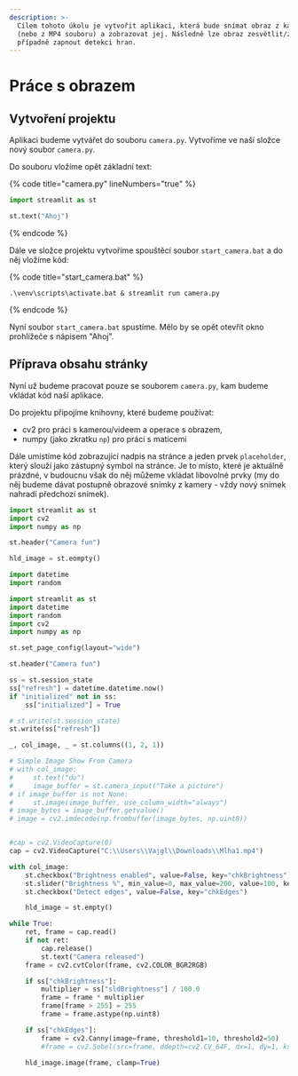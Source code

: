 ```yaml
---
description: >-
  Cílem tohoto úkolu je vytvořit aplikaci, která bude snímat obraz z kamery
  (nebo z MP4 souboru) a zobrazovat jej. Následně lze obraz zesvětlit/ztmavit,
  případně zapnout detekci hran.
---
```


# Práce s obrazem



## Vytvoření projektu

Aplikaci budeme vytvářet do souboru `camera.py`. Vytvoříme ve naší složce nový soubor `camera.py`.&#x20;

Do souboru vložíme opět základní text:

{% code title="camera.py" lineNumbers="true" %}
```python
import streamlit as st

st.text("Ahoj")
```
{% endcode %}

Dále ve složce projektu vytvoříme spouštěcí soubor `start_camera.bat`  a do něj vložíme kód:

{% code title="start_camera.bat" %}
```batch
.\venv\scripts\activate.bat & streamlit run camera.py
```
{% endcode %}

Nyní soubor `start_camera.bat` spustíme. Mělo by se opět otevřít okno prohlížeče s nápisem "Ahoj".

## Příprava obsahu stránky

Nyní už budeme pracovat pouze se souborem `camera.py`, kam budeme vkládat kód naší aplikace.

Do projektu připojíme knihovny, které budeme používat:

* cv2 pro práci s kamerou/videem a operace s obrazem,
* numpy (jako  zkratku `np`) pro práci s maticemi

Dále umístíme kód zobrazující nadpis na stránce a jeden prvek `placeholder`, který slouží jako zástupný symbol na stránce. Je to místo, které je aktuálně prázdné, v budoucnu však do něj můžeme vkládat libovolné prvky (my do něj budeme dávat postupně obrazové snímky z kamery - vždy nový snímek nahradí předchozí snímek).

```python
import streamlit as st
import cv2
import numpy as np

st.header("Camera fun")

hld_image = st.eompty()
```



```python
import datetime
import random

import streamlit as st
import datetime
import random
import cv2
import numpy as np

st.set_page_config(layout="wide")

st.header("Camera fun")

ss = st.session_state
ss["refresh"] = datetime.datetime.now()
if "initialized" not in ss:
    ss["initialized"] = True

# st.write(st.session_state)
st.write(ss["refresh"])

_, col_image, _ = st.columns((1, 2, 1))

# Simple Image Show From Camera
# with col_image:
#     st.text("du")
#     image_buffer = st.camera_input("Take a picture")
# if image_buffer is not None:
#     st.image(image_buffer, use_column_width="always")
# image_bytes = image_buffer.getvalue()
# image = cv2.imdecode(np.frombuffer(image_bytes, np.uint8))


#cap = cv2.VideoCapture(0)
cap = cv2.VideoCapture("C:\\Users\\Vajgl\\Downloads\\Mlha1.mp4")

with col_image:
    st.checkbox("Brightness enabled", value=False, key="chkBrightness")
    st.slider("Brightness %", min_value=0, max_value=200, value=100, key="sldBrightness")
    st.checkbox("Detect edges", value=False, key="chkEdges")

    hld_image = st.empty()

while True:
    ret, frame = cap.read()
    if not ret:
        cap.release()
        st.text("Camera released")
    frame = cv2.cvtColor(frame, cv2.COLOR_BGR2RGB)

    if ss["chkBrightness"]:
        multiplier = ss["sldBrightness"] / 100.0
        frame = frame * multiplier
        frame[frame > 255] = 255
        frame = frame.astype(np.uint8)

    if ss["chkEdges"]:
        frame = cv2.Canny(image=frame, threshold1=10, threshold2=50)
        #frame = cv2.Sobel(src=frame, ddepth=cv2.CV_64F, dx=1, dy=1, ksize=15)

    hld_image.image(frame, clamp=True)

```
